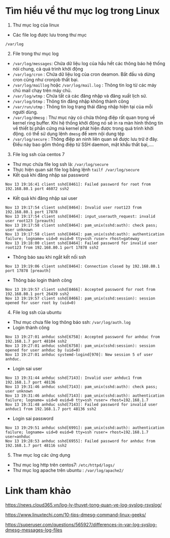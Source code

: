 # Tìm hiểu về thư mục log trong Linux 
1. Thư mục log của linux 
- Các file log được lưu trong thư mục
```
/var/log 
```
2. File trong thư mục log 
- `/var/log/messages`: Chứa dữ liệu log của hầu hết các thông báo hệ thống nói chung, cả quá trình khởi động 
- `/var/log/cron` : Chứa dữ liệu log của cron deamon. Bắt đầu và dừng cron cũng như cronjob thất bại.
- `/var/log/maillog` hoặc `/var/log/mail.log` : Thông tin log từ các máy chủ mail chạy trên máy chủ.
- `/var/log/wtmp` : Chứa tất cả các đăng nhập và đăng xuất lịch sử.
- `/var/log/btmp` : Thông tin đăng nhập không thành công
- `/var/run/utmp` : Thông tin log trạng thái đăng nhập hiện tại của mỗi người dùng.
- `/var/log/dmesg` : Thư mục này có chứa thông điệp rất quan trọng về kernel ring buffer. Khi hệ thống khởi động nó sẽ in ra màn hình thông tin về thiết bị phần cứng mà kernel phát hiện được trong quá trình khởi động. có thể sử dụng lệnh `dmesg` để xem nội dung tệp 
- `/var/log/secure` : Thông điệp an ninh liên quan sẽ được lưu trữ ở đây. Điều này bao gồm thông điệp từ SSH daemon, mật khẩu thất bại,....

3. File log ssh của centos 7 
- Thư mục chứa file log ssh là: `/var/log/secure`
- Thực hiện quan sát file log bằng lệnh `tailf /var/log/secure` 
- Kết quả khi đăng nhập sai password
```
Nov 13 19:16:41 client sshd[8461]: Failed password for root from 192.168.80.1 port 46072 ssh2
```
- Kết quả khi đăng nhập sai user
```
Nov 13 19:17:54 client sshd[8464]: Invalid user root123 from 192.168.80.1 port 17878
Nov 13 19:17:54 client sshd[8464]: input_userauth_request: invalid user root123 [preauth]
Nov 13 19:17:58 client sshd[8464]: pam_unix(sshd:auth): check pass; user unknown
Nov 13 19:17:58 client sshd[8464]: pam_unix(sshd:auth): authentication failure; logname= uid=0 euid=0 tty=ssh ruser= rhost=gateway
Nov 13 19:18:00 client sshd[8464]: Failed password for invalid user root123 from 192.168.80.1 port 17878 ssh2
```
- Thông báo sau khi ngắt kết nối ssh 
```
Nov 13 19:19:06 client sshd[8464]: Connection closed by 192.168.80.1 port 17878 [preauth]
```
- Thông báo login thành công 
```
Nov 13 19:19:57 client sshd[8466]: Accepted password for root from 192.168.80.1 port 26439 ssh2
Nov 13 19:19:57 client sshd[8466]: pam_unix(sshd:session): session opened for user root by (uid=0)
```

4. File log ssh của ubuntu 
- Thư mục chưa file log thông báo ssh: `/var/log/auth.log` 
- Login thành công
```
Nov 13 19:27:01 anhduc sshd[6758]: Accepted password for anhduc from 192.168.1.7 port 48104 ssh2
Nov 13 19:27:01 anhduc sshd[6758]: pam_unix(sshd:session): session opened for user anhduc by (uid=0)
Nov 13 19:27:01 anhduc systemd-logind[970]: New session 5 of user anhduc.
```
- Login sai user 
```
Nov 13 19:31:44 anhduc sshd[7143]: Invalid user anhduc1 from 192.168.1.7 port 48136
Nov 13 19:31:46 anhduc sshd[7143]: pam_unix(sshd:auth): check pass; user unknown
Nov 13 19:31:46 anhduc sshd[7143]: pam_unix(sshd:auth): authentication failure; logname= uid=0 euid=0 tty=ssh ruser= rhost=192.168.1.7
Nov 13 19:31:48 anhduc sshd[7143]: Failed password for invalid user anhduc1 from 192.168.1.7 port 48136 ssh2
```
- Login sai password 
```
Nov 13 19:29:51 anhduc sshd[6991]: pam_unix(sshd:auth): authentication failure; logname= uid=0 euid=0 tty=ssh ruser= rhost=192.168.1.7  user=anhduc
Nov 13 19:28:53 anhduc sshd[6955]: Failed password for anhduc from 192.168.1.7 port 48116 ssh2
```

5. Thw mục log các ứng dụng 
- Thư mục log http trên centos7: `/etc/httpd/logs/` 
- Thư mục log apache trên ubuntu : `/var/log/apache2/` 

# Link tham khảo 
https://news.cloud365.vn/log-ly-thuyet-tong-quan-ve-log-syslog-rsyslog/

https://www.linuxtechi.com/10-tips-dmesg-command-linux-geeks/

https://superuser.com/questions/565927/differences-in-var-log-syslog-dmesg-messages-log-files